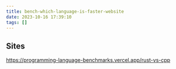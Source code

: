 ```yaml
---
title: bench-which-language-is-faster-website
date: 2023-10-16 17:39:10
tags: []
---
```

## Sites

https://programming-language-benchmarks.vercel.app/rust-vs-cpp

